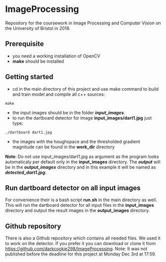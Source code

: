 # ImageProcessing
Repository for the coursework in Image Processing and Computer Vision on the University of Bristol in 2018.

## Prerequisite

* you need a working installation of OpenCV
* __make__ should be installed

## Getting started
* cd in the main directory of this project and use make command to build and train model and compile all c++ sources:
```
make 
```

* the input images should be in the folder ___input_images___. 
* to run the dartboard detector for image __input_images/dart1.jpg__ just type:
```
./dartboard dart1.jpg
```
* the images with the houghspace and the thresholded gradient magnitude can be found in the __work_dir__ directory

__Note__: Do not use input_images/dart1.jpg as argument as the program looks automaticaly per default only in the __input_images__ directory. The ___output___ will be in the ___output_images___ directory and in this example it will be named as ___detected_dart1.jpg___. 

## Run dartboard detector on all input images

For convenience their is a bash script __run.sh__ in the main directory as well. This will run the dartboard detector for all input files in the __input_images__ directory and output the result images in the __output_images__ directory.


## Github repository

There is also a Github repository which contains all needed files. We used it to work on the detector. If you prefer it you can download or clone it from https://github.com/darkcookie298/ImageProcessing.
Note: It was not published before the deadline for this project at Monday Dec 3rd at 17:59.
